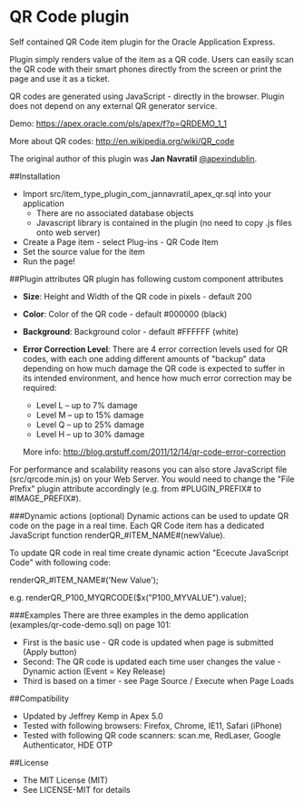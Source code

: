 QR Code plugin
===============

Self contained QR Code item plugin for the Oracle Application Express.

Plugin simply renders value of the item as a QR code. Users can easily scan the QR code with their smart phones directly from the screen or print the page and use it as a ticket.

QR codes are generated using JavaScript - directly in the browser. Plugin does not depend on any external QR generator service. 

Demo: https://apex.oracle.com/pls/apex/f?p=QRDEMO_1_1

More about QR codes: http://en.wikipedia.org/wiki/QR_code

The original author of this plugin was **Jan Navratil** [@apexindublin](https://twitter.com/apexindublin).

##Installation
* Import src/item_type_plugin_com_jannavratil_apex_qr.sql into your application 
  * There are no associated database objects
  * Javascript library is contained in the plugin (no need to copy .js files onto web server)
* Create a Page item - select Plug-ins - QR Code Item
* Set the source value for the item
* Run the page!
 
##Plugin attributes
QR plugin has following custom component attributes
* **Size**: Height and Width of the QR code in pixels - default 200
* **Color**: Color of the QR code - default #000000 (black)
* **Background**: Background color - default #FFFFFF (white)
* **Error Correction Level**: There are 4 error correction levels used for QR codes, with each one adding different amounts of "backup" data depending on how much damage the QR code is expected to suffer in its intended environment, and hence how much error correction may be required:
     * Level L – up to 7% damage
     * Level M – up to 15% damage
     * Level Q – up to 25% damage
     * Level H – up to 30% damage

   More info: http://blog.qrstuff.com/2011/12/14/qr-code-error-correction

For performance and scalability reasons you can also store JavaScript file (src/qrcode.min.js) on your Web Server. You would need to change the "File Prefix" plugin attribute accordingly (e.g. from #PLUGIN_PREFIX# to #IMAGE_PREFIX#).

###Dynamic actions (optional)
Dynamic actions can be used to update QR code on the page in a real time.
Each QR Code item has a dedicated JavaScript function renderQR_#ITEM_NAME#(newValue).

To update QR code in real time create dynamic action "Ececute JavaScript Code" with following code:

renderQR_#ITEM_NAME#('New Value');

e.g. renderQR_P100_MYQRCODE($x("P100_MYVALUE").value);

###Examples
There are three examples in the demo application (examples/qr-code-demo.sql) on page 101:
* First is the basic use - QR code is updated when page is submitted (Apply button)
* Second: The QR code is updated each time user changes the value - Dynamic action (Event = Key Release)
* Third is based on a timer - see Page Source / Execute when Page Loads
 
##Compatibility
* Updated by Jeffrey Kemp in Apex 5.0
* Tested with following browsers: Firefox, Chrome, IE11, Safari (iPhone)
* Tested with following QR code scanners: scan.me, RedLaser, Google Authenticator, HDE OTP

##License
* The MIT License (MIT)
* See LICENSE-MIT for details
